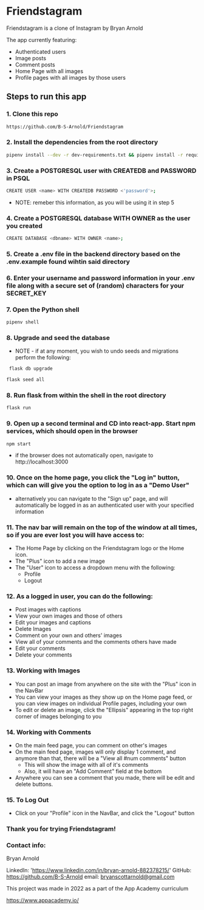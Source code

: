 # Friendstagram

Friendstagram is a clone of Instagram by Bryan Arnold

The app currently featuring:
* Authenticated users
* Image posts
* Comment posts
* Home Page with all images
* Profile pages with all images by those users


## Steps to run this app

### 1. Clone this repo

```sh
https://github.com/B-S-Arnold/Friendstagram
```
### 2. Install the dependencies from the root directory

```sh
pipenv install --dev -r dev-requirements.txt && pipenv install -r requirements.txt
```

### 3. Create a POSTGRESQL user with CREATEDB and PASSWORD in PSQL

```sh
CREATE USER <name> WITH CREATEDB PASSWORD <'password'>;
```
* NOTE: remeber this information, as you will be using it in step 5

### 4. Create a POSTGRESQL database WITH OWNER as the user you created 

```sh
CREATE DATABASE <dbname> WITH OWNER <name>;
```

### 5. Create a .env file in the backend directory based on the .env.example found wihtin said directory

### 6. Enter your username and password information in your .env file along with a secure set of (random) characters for your SECRET_KEY

### 7. Open the Python shell

```sh
pipenv shell
```
### 8. Upgrade and seed the database
* NOTE - if at any moment, you wish to undo seeds and migrations perform the following:

```sh
 flask db upgrade
```

```sh
flask seed all
```

### 8. Run flask from within the shell in the root directory

```sh
flask run
```

### 9. Open up a second terminal and CD into react-app. Start npm services, which should open in the browser

```sh
npm start
```

* if the browser does not automatically open, navigate to http://localhost:3000

### 10. Once on the home page, you click the "Log in" button, which can will give you the option to log in as a "Demo User"

* alternatively you can navigate to the "Sign up" page, and will automatically be logged in as an authenticated user with your specified information

### 11. The nav bar will remain on the top of the window at all times, so if you are ever lost you will have access to:

* The Home Page by clicking on the Friendstagram logo or the Home icon.
* The "Plus" icon to add a new image
* The "User" icon to access a dropdown menu with the following:
   * Profile
   * Logout

<!-- HERE -->




### 12. As a logged in user, you can do the following:

* Post images with captions
* View your own images and those of others
* Edit your images and captions
* Delete Images
* Comment on your own and others' images
* View all of your comments and the comments others have made
* Edit your comments
* Delete your comments

### 13. Working with Images

* You can post an image from anywhere on the site with the "Plus" icon in the NavBar
* You can view your images as they show up on the Home page feed,
or you can view images on individual Profile pages, including your own
* To edit or delete an image, click the "Ellipsis" appearing in the top right corner of images belonging to you

### 14. Working with Comments
* On the main feed page, you can comment on other's images
* On the main feed page, images will only display 1 comment, and anymore than that, there will be a "View all #num comments" button
  * This will show the image with all of it's comments
  * Also, it will have an "Add Comment" field at the bottom
* Anywhere you can see a comment that you made, there will be edit and delete buttons.

### 15. To Log Out

* Click on your "Profile" icon in the NavBar, and click the "Logout" button

### Thank you for trying Friendstagram!

### Contact info:

Bryan Arnold

LinkedIn: 'https://www.linkedin.com/in/bryan-arnold-882378215/'
GitHub: https://github.com/B-S-Arnold
email: bryanscottarnold@gmail.com



This project was made in 2022 as a part of the App Academy curriculum

https://www.appacademy.io/
